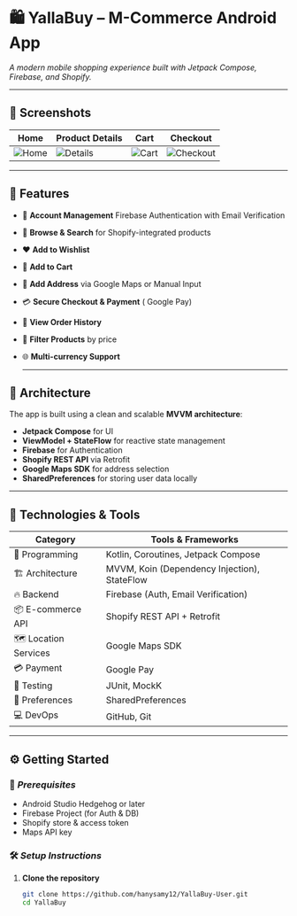 # 🛍️ **YallaBuy – M-Commerce Android App**

_A modern mobile shopping experience built with Jetpack Compose, Firebase, and Shopify._

---
## 📱 **Screenshots**

| Home | Product Details | Cart | Checkout |
|------|------------------|------|----------|
| ![Home](https://github.com/user-attachments/assets/f97b8a80-75ec-41c8-8fb8-f9df31c5edc1) | ![Details](https://github.com/user-attachments/assets/7a52450c-24e4-45f6-9e68-8aedf02c873d) | ![Cart](https://github.com/user-attachments/assets/51acf4f6-b243-4d39-8186-0b8bb5eb8b6b) | ![Checkout](https://github.com/user-attachments/assets/04b7c675-2ebb-4b8a-8fa1-b699eb11bb9d) |

---

## 🚀 **Features**

- 🔐 **Account Management** Firebase Authentication with Email Verification
- 🔎 **Browse & Search** for Shopify-integrated products  
- ❤️ **Add to Wishlist**  
- 🛒 **Add to Cart**  
- 📍 **Add Address** via Google Maps or Manual Input  
- 💳 **Secure Checkout & Payment** ( Google Pay)  
- 🧾 **View Order History**  
- 🧰 **Filter Products** by price  
- 🌐 **Multi-currency Support**

  ---

## 📐 **Architecture**

The app is built using a clean and scalable **MVVM architecture**:

- **Jetpack Compose** for UI
- **ViewModel + StateFlow** for reactive state management
- **Firebase** for Authentication
- **Shopify REST API** via Retrofit
- **Google Maps SDK** for address selection
- **SharedPreferences** for storing user data locally

---
## 🧰 **Technologies & Tools**

| Category           | Tools & Frameworks                         |
|--------------------|---------------------------------------------|
| 🧠 Programming      | Kotlin, Coroutines, Jetpack Compose         |
| 🏗 Architecture     | MVVM, Koin (Dependency Injection), StateFlow |
| 🔥 Backend          | Firebase (Auth, Email Verification)         |
| 📦 E-commerce API   | Shopify REST API + Retrofit                 |
| 🗺 Location Services| Google Maps SDK                             |
| 💳 Payment          | Google Pay                                  |
| 🧪 Testing          | JUnit, MockK                                 |
| 🔧 Preferences      | SharedPreferences                           |
| 💻 DevOps           | GitHub, Git                                 |

---
## ⚙️ **Getting Started**

### 🧾 _Prerequisites_
- Android Studio Hedgehog or later
- Firebase Project (for Auth & DB)
- Shopify store & access token
- Maps API key

### 🛠 _Setup Instructions_

1. **Clone the repository**
   ```bash
   git clone https://github.com/hanysamy12/YallaBuy-User.git
   cd YallaBuy
